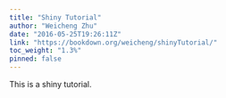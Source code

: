 ```yaml
---
title: "Shiny Tutorial"
author: "Weicheng Zhu"
date: "2016-05-25T19:26:11Z"
link: "https://bookdown.org/weicheng/shinyTutorial/"
toc_weight: "1.3%"
pinned: false
---
```


This is a shiny tutorial.
